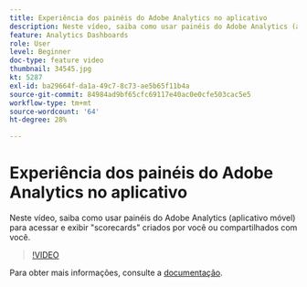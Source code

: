 ```yaml
---
title: Experiência dos painéis do Adobe Analytics no aplicativo
description: Neste vídeo, saiba como usar painéis do Adobe Analytics (aplicativo móvel) para acessar e exibir "scorecards" criados por você ou compartilhados com você.
feature: Analytics Dashboards
role: User
level: Beginner
doc-type: feature video
thumbnail: 34545.jpg
kt: 5287
exl-id: ba29664f-da1a-49c7-8c73-ae5b65f11b4a
source-git-commit: 84984ad9bf65cfc69117e40ac0e0cfe503cac5e5
workflow-type: tm+mt
source-wordcount: '64'
ht-degree: 28%

---
```


# Experiência dos painéis do Adobe Analytics no aplicativo

Neste vídeo, saiba como usar painéis do Adobe Analytics (aplicativo móvel) para acessar e exibir &quot;scorecards&quot; criados por você ou compartilhados com você.

>[!VIDEO](https://video.tv.adobe.com/v/38148/?quality=12&learn=on&captions=por_br)

Para obter mais informações, consulte a [documentação](https://experienceleague.adobe.com/docs/analytics/analyze/mobapp/home.html?lang=pt-BR).
